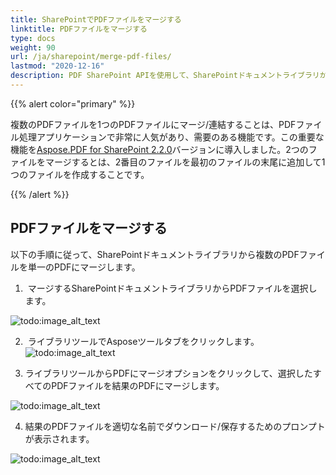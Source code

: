 ```yaml
---
title: SharePointでPDFファイルをマージする
linktitle: PDFファイルをマージする
type: docs
weight: 90
url: /ja/sharepoint/merge-pdf-files/
lastmod: "2020-12-16"
description: PDF SharePoint APIを使用して、SharePointドキュメントライブラリから複数のPDFファイルを単一のPDFにマージできます。
---
```


{{% alert color="primary" %}}

複数のPDFファイルを1つのPDFファイルにマージ/連結することは、PDFファイル処理アプリケーションで非常に人気があり、需要のある機能です。この重要な機能を[Aspose.PDF for SharePoint 2.2.0](https://releases.aspose.com/pdf/sharepoint/new-releases/aspose.pdf-for-sharepoint-2.2.0/)バージョンに導入しました。2つのファイルをマージするとは、2番目のファイルを最初のファイルの末尾に追加して1つのファイルを作成することです。

{{% /alert %}}

## **PDFファイルをマージする**

以下の手順に従って、SharePointドキュメントライブラリから複数のPDFファイルを単一のPDFにマージします。

1.  マージするSharePointドキュメントライブラリからPDFファイルを選択します。

![todo:image_alt_text](merge-pdf-files_1.png)

2.  ライブラリツールでAsposeツールタブをクリックします。
![todo:image_alt_text](merge-pdf-files_2.png)

3. ライブラリツールからPDFにマージオプションをクリックして、選択したすべてのPDFファイルを結果のPDFにマージします。

![todo:image_alt_text](merge-pdf-files_3.png)

4. 結果のPDFファイルを適切な名前でダウンロード/保存するためのプロンプトが表示されます。

![todo:image_alt_text](merge-pdf-files_4.png)